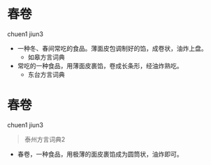 # 春卷
chuen1 jiun3
+ 一种冬、春间常吃的食品。薄面皮包调制好的馅，成卷状，油炸上盘。
  * 如皋方言词典
+ 常吃的一种食品，用薄面皮裹馅，卷成长条形，经油炸熟吃。
  * 东台方言词典

# 春卷
chuen1 jiun3
> 泰州方言词典2
- 春卷，一种食品，用极薄的面皮裹馅成为圆筒状，油炸即可。
